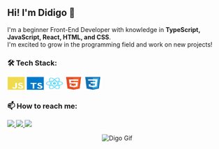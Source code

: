 ## Hi! I'm Didigo 👋

I'm a beginner Front-End Developer with knowledge in **TypeScript, JavaScript, React, HTML, and CSS**.  
I'm excited to grow in the programming field and work on new projects!

### 🛠️ Tech Stack:
<p>
  <img src="https://raw.githubusercontent.com/devicons/devicon/master/icons/javascript/javascript-plain.svg" alt="Didigo-Js" height="30" width="40">
  <img src="https://raw.githubusercontent.com/devicons/devicon/master/icons/typescript/typescript-plain.svg" alt="Didigo-Ts" height="30" width="40">
  <img src="https://raw.githubusercontent.com/devicons/devicon/master/icons/react/react-original.svg" alt="Didigo-React" height="30" width="40">
  <img src="https://raw.githubusercontent.com/devicons/devicon/master/icons/html5/html5-original.svg" alt="Didigo-HTML" height="30" width="40">
  <img src="https://raw.githubusercontent.com/devicons/devicon/master/icons/css3/css3-original.svg" alt="Didigo-CSS" height="30" width="40">
</p>

### 📫 How to reach me:
<p>
  <a href="https://discord.gg/A2SSFUeM" target="_blank">
    <img src="https://img.shields.io/badge/Discord-7289DA?style=for-the-badge&logo=discord&logoColor=white">
  </a>
  <a href="mailto:diegolago247@gmail.com" target="_blank">
    <img src="https://img.shields.io/badge/Gmail-333333?style=for-the-badge&logo=gmail&logoColor=white">
 <a href="https://instagram.com/digo00s" target="_blank"><img src="https://img.shields.io/badge/-Instagram-%23E4405F?style=for-the-badge&logo=instagram&logoColor=white" target="_blank"></a>
 	<a
  </a>
<p align="center">
  <img src="https://static.wikia.nocookie.net/ordemparanormal/images/e/e0/S%C3%ADmbolo_Invocar_N%C3%A9voa.png/revision/latest?cb=20211126133331&path-prefix=pt-br" alt="Digo Gif" height="150">
</p>
